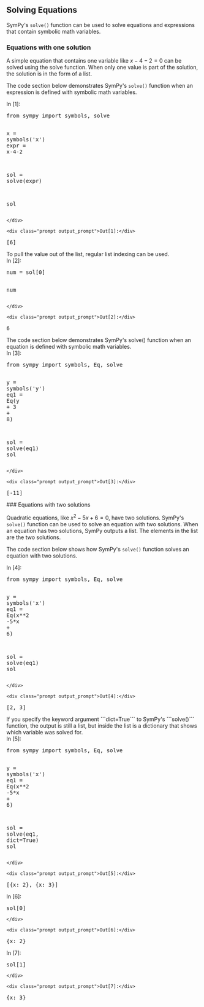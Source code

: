 
## Solving Equations
SymPy's ```solve()``` function can be used to solve equations and expressions that contain symbolic math variables.
### Equations with one solution

A simple equation that contains one variable like $x-4-2 = 0$ can be solved using the solve function. When only one value is part of the solution, the solution is in the form of a list.

The code section below demonstrates SymPy's ```solve()``` function when an expression is defined with symbolic math variables.
<div class="cell border-box-sizing code_cell rendered">
<div class="input">
<div class="prompt input_prompt">In&nbsp;[1]:</div>
<div class="inner_cell">
    <div class="input_area">
<div class=" highlight hl-ipython3"><pre><span></span><span class="kn">from</span> <span class="nn">sympy</span> <span class="k">import</span> <span class="n">symbols</span><span class="p">,</span> <span class="n">solve</span>

<span class="n">x</span> <span class="o">=</span> <span class="n">symbols</span><span class="p">(</span><span class="s1">&#39;x&#39;</span><span class="p">)</span>
<span class="n">expr</span> <span class="o">=</span> <span class="n">x</span><span class="o">-</span><span class="mi">4</span><span class="o">-</span><span class="mi">2</span>

<span class="n">sol</span> <span class="o">=</span> <span class="n">solve</span><span class="p">(</span><span class="n">expr</span><span class="p">)</span>

<span class="n">sol</span>
</pre></div>

    </div>
</div>
</div>

<div class="output_wrapper">
<div class="output">


<div class="output_area">

    <div class="prompt output_prompt">Out[1]:</div>




<div class="output_text output_subarea output_execute_result">
<pre>[6]</pre>
</div>

</div>

</div>
</div>

</div>
To pull the value out of the list, regular list indexing can be used.
<div class="cell border-box-sizing code_cell rendered">
<div class="input">
<div class="prompt input_prompt">In&nbsp;[2]:</div>
<div class="inner_cell">
    <div class="input_area">
<div class=" highlight hl-ipython3"><pre><span></span><span class="n">num</span> <span class="o">=</span> <span class="n">sol</span><span class="p">[</span><span class="mi">0</span><span class="p">]</span>

<span class="n">num</span>
</pre></div>

    </div>
</div>
</div>

<div class="output_wrapper">
<div class="output">


<div class="output_area">

    <div class="prompt output_prompt">Out[2]:</div>




<div class="output_text output_subarea output_execute_result">
<pre>6</pre>
</div>

</div>

</div>
</div>

</div>
The code section below demonstrates SymPy's solve() function when an equation is defined with symbolic math variables. 
<div class="cell border-box-sizing code_cell rendered">
<div class="input">
<div class="prompt input_prompt">In&nbsp;[3]:</div>
<div class="inner_cell">
    <div class="input_area">
<div class=" highlight hl-ipython3"><pre><span></span><span class="kn">from</span> <span class="nn">sympy</span> <span class="k">import</span> <span class="n">symbols</span><span class="p">,</span> <span class="n">Eq</span><span class="p">,</span> <span class="n">solve</span>

<span class="n">y</span> <span class="o">=</span> <span class="n">symbols</span><span class="p">(</span><span class="s1">&#39;y&#39;</span><span class="p">)</span>
<span class="n">eq1</span> <span class="o">=</span> <span class="n">Eq</span><span class="p">(</span><span class="n">y</span> <span class="o">+</span> <span class="mi">3</span> <span class="o">+</span> <span class="mi">8</span><span class="p">)</span>

<span class="n">sol</span> <span class="o">=</span> <span class="n">solve</span><span class="p">(</span><span class="n">eq1</span><span class="p">)</span>
<span class="n">sol</span>
</pre></div>

    </div>
</div>
</div>

<div class="output_wrapper">
<div class="output">


<div class="output_area">

    <div class="prompt output_prompt">Out[3]:</div>




<div class="output_text output_subarea output_execute_result">
<pre>[-11]</pre>
</div>

</div>

</div>
</div>

</div>
### Equations with two solutions

Quadratic equations, like $x^2 - 5x + 6 = 0$, have two solutions. SymPy's ```solve()``` function can be used to solve an equation with two solutions. When an equation has two solutions, SymPy outputs a list. The elements in the list are the two solutions.

The code section below shows how SymPy's ```solve()``` function solves an equation with two solutions.
<div class="cell border-box-sizing code_cell rendered">
<div class="input">
<div class="prompt input_prompt">In&nbsp;[4]:</div>
<div class="inner_cell">
    <div class="input_area">
<div class=" highlight hl-ipython3"><pre><span></span><span class="kn">from</span> <span class="nn">sympy</span> <span class="k">import</span> <span class="n">symbols</span><span class="p">,</span> <span class="n">Eq</span><span class="p">,</span> <span class="n">solve</span>

<span class="n">y</span> <span class="o">=</span> <span class="n">symbols</span><span class="p">(</span><span class="s1">&#39;x&#39;</span><span class="p">)</span>
<span class="n">eq1</span> <span class="o">=</span> <span class="n">Eq</span><span class="p">(</span><span class="n">x</span><span class="o">**</span><span class="mi">2</span> <span class="o">-</span><span class="mi">5</span><span class="o">*</span><span class="n">x</span> <span class="o">+</span> <span class="mi">6</span><span class="p">)</span>

<span class="n">sol</span> <span class="o">=</span> <span class="n">solve</span><span class="p">(</span><span class="n">eq1</span><span class="p">)</span>
<span class="n">sol</span>
</pre></div>

    </div>
</div>
</div>

<div class="output_wrapper">
<div class="output">


<div class="output_area">

    <div class="prompt output_prompt">Out[4]:</div>




<div class="output_text output_subarea output_execute_result">
<pre>[2, 3]</pre>
</div>

</div>

</div>
</div>

</div>
If you specify the keyword argument ```dict=True``` to SymPy's ```solve()``` function, the output is still a list, but inside the list is a dictionary that shows which variable was solved for.
<div class="cell border-box-sizing code_cell rendered">
<div class="input">
<div class="prompt input_prompt">In&nbsp;[5]:</div>
<div class="inner_cell">
    <div class="input_area">
<div class=" highlight hl-ipython3"><pre><span></span><span class="kn">from</span> <span class="nn">sympy</span> <span class="k">import</span> <span class="n">symbols</span><span class="p">,</span> <span class="n">Eq</span><span class="p">,</span> <span class="n">solve</span>

<span class="n">y</span> <span class="o">=</span> <span class="n">symbols</span><span class="p">(</span><span class="s1">&#39;x&#39;</span><span class="p">)</span>
<span class="n">eq1</span> <span class="o">=</span> <span class="n">Eq</span><span class="p">(</span><span class="n">x</span><span class="o">**</span><span class="mi">2</span> <span class="o">-</span><span class="mi">5</span><span class="o">*</span><span class="n">x</span> <span class="o">+</span> <span class="mi">6</span><span class="p">)</span>

<span class="n">sol</span> <span class="o">=</span> <span class="n">solve</span><span class="p">(</span><span class="n">eq1</span><span class="p">,</span> <span class="nb">dict</span><span class="o">=</span><span class="kc">True</span><span class="p">)</span>
<span class="n">sol</span>
</pre></div>

    </div>
</div>
</div>

<div class="output_wrapper">
<div class="output">


<div class="output_area">

    <div class="prompt output_prompt">Out[5]:</div>




<div class="output_text output_subarea output_execute_result">
<pre>[{x: 2}, {x: 3}]</pre>
</div>

</div>

</div>
</div>

</div>
<div class="cell border-box-sizing code_cell rendered">
<div class="input">
<div class="prompt input_prompt">In&nbsp;[6]:</div>
<div class="inner_cell">
    <div class="input_area">
<div class=" highlight hl-ipython3"><pre><span></span><span class="n">sol</span><span class="p">[</span><span class="mi">0</span><span class="p">]</span>
</pre></div>

    </div>
</div>
</div>

<div class="output_wrapper">
<div class="output">


<div class="output_area">

    <div class="prompt output_prompt">Out[6]:</div>




<div class="output_text output_subarea output_execute_result">
<pre>{x: 2}</pre>
</div>

</div>

</div>
</div>

</div>
<div class="cell border-box-sizing code_cell rendered">
<div class="input">
<div class="prompt input_prompt">In&nbsp;[7]:</div>
<div class="inner_cell">
    <div class="input_area">
<div class=" highlight hl-ipython3"><pre><span></span><span class="n">sol</span><span class="p">[</span><span class="mi">1</span><span class="p">]</span>
</pre></div>

    </div>
</div>
</div>

<div class="output_wrapper">
<div class="output">


<div class="output_area">

    <div class="prompt output_prompt">Out[7]:</div>




<div class="output_text output_subarea output_execute_result">
<pre>{x: 3}</pre>
</div>

</div>

</div>
</div>

</div>
 

